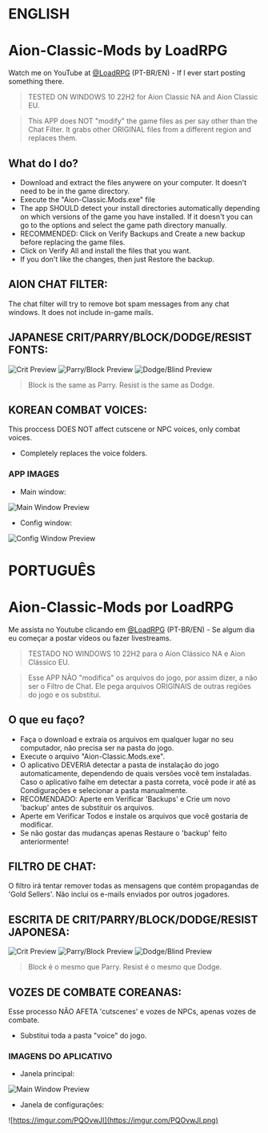# ENGLISH

# Aion-Classic-Mods by LoadRPG
Watch me on YouTube at [@LoadRPG](https://youtube.com/@LoadRPG) (PT-BR/EN) - If I ever start posting something there.

> TESTED ON WINDOWS 10 22H2 for Aion Classic NA and Aion Classic EU.

> This APP does NOT "modify" the game files as per say other than the Chat Filter. It grabs other ORIGINAL files from a different region and replaces them.

## What do I do?
- Download and extract the files anywere on your computer. It doesn't need to be in the game directory.
- Execute the "Aion-Classic.Mods.exe" file
- The app SHOULD detect your install directories automatically depending on which versions of the game you have installed. If it doesn't you can go to the options and select the game path directory manually.
- RECOMMENDED: Click on Verify Backups and Create a new backup before replacing the game files.
- Click on Verify All and install the files that you want.
- If you don't like the changes, then just Restore the backup.

## AION CHAT FILTER:
The chat filter will try to remove bot spam messages from any chat windows. It does not include in-game mails.

## JAPANESE CRIT/PARRY/BLOCK/DODGE/RESIST FONTS:
![Crit Preview](https://i.imgur.com/QYhucVk.png)
![Parry/Block Preview](https://i.imgur.com/geFLNsI.png)
![Dodge/Blind Preview](https://i.imgur.com/HQc4W7p.png)

> Block is the same as Parry.
> Resist is the same as Dodge.

## KOREAN COMBAT VOICES:
This proccess DOES NOT affect cutscene or NPC voices, only combat voices.
- Completely replaces the voice folders.

### APP IMAGES
- Main window: 

![Main Window Preview](https://imgur.com/P5mV0Mi.png)
- Config window: 

![Config Window Preview](https://imgur.com/QmNbLF0.png)



# PORTUGUÊS
# Aion-Classic-Mods por LoadRPG
Me assista no Youtube clicando em [@LoadRPG](https://youtube.com/@LoadRPG) (PT-BR/EN) - Se algum dia eu começar a postar vídeos ou fazer livestreams.

> TESTADO NO WINDOWS 10 22H2 para o Aion Clássico NA e Aion Clássico EU.

> Esse APP NÃO "modifica" os arquivos do jogo, por assim dizer, a não ser o Filtro de Chat. Ele pega arquivos ORIGINAIS de outras regiões do jogo e os substitui.

## O que eu faço?
- Faça o download e extraia os arquivos em qualquer lugar no seu computador, não precisa ser na pasta do jogo.
- Execute o arquivo "Aion-Classic.Mods.exe".
- O aplicativo DEVERIA detectar a pasta de instalação do jogo automaticamente, dependendo de quais versões você tem instaladas. Caso o aplicativo falhe em detectar a pasta correta, você pode ir até as Condigurações e selecionar a pasta manualmente.
- RECOMENDADO: Aperte em Verificar 'Backups' e Crie um novo 'backup' antes de substituir os arquivos.
- Aperte em Verificar Todos e instale os arquivos que você gostaria de modificar.
- Se não gostar das mudanças apenas Restaure o 'backup' feito anteriormente!

## FILTRO DE CHAT:
O filtro irá tentar remover todas as mensagens que contém propagandas de 'Gold Sellers'. Não inclui os e-mails enviados por outros jogadores.

## ESCRITA DE CRIT/PARRY/BLOCK/DODGE/RESIST JAPONESA:
![Crit Preview](https://i.imgur.com/QYhucVk.png)
![Parry/Block Preview](https://i.imgur.com/geFLNsI.png)
![Dodge/Blind Preview](https://i.imgur.com/HQc4W7p.png)

> Block é o mesmo que Parry.
> Resist é o mesmo que Dodge.

## VOZES DE COMBATE COREANAS:
Esse processo NÃO AFETA 'cutscenes' e vozes de NPCs, apenas vozes de combate.
- Substitui toda a pasta "voice" do jogo.

### IMAGENS DO APLICATIVO
- Janela principal: 

![Main Window Preview](https://imgur.com/hRiK8pM.png)
- Janela de configurações: 

![https://imgur.com/PQOvwJI](https://imgur.com/PQOvwJI.png)
